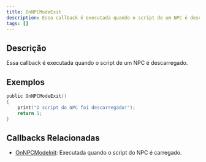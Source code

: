```yaml
---
title: OnNPCModeExit
description: Essa callback é executada quando o script de um NPC é descarregado.
tags: []
---
```


## Descrição

Essa callback é executada quando o script de um NPC é descarregado. 


## Exemplos

```c
public OnNPCModeExit()
{
    print("O script do NPC foi descarregado!");
    return 1;
}
```

## Callbacks Relacionadas

- [OnNPCModeInit](../callbacks/OnNPCModeInit): Executada quando o script do NPC é carregado.
